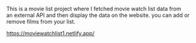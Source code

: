 This is a movie list project where I fetched movie watch list data from          
an external API and then display the data on the website. you can add or remove films from your list.                                                                                                                                    
  
https://moviewatchlist1.netlify.app/      
